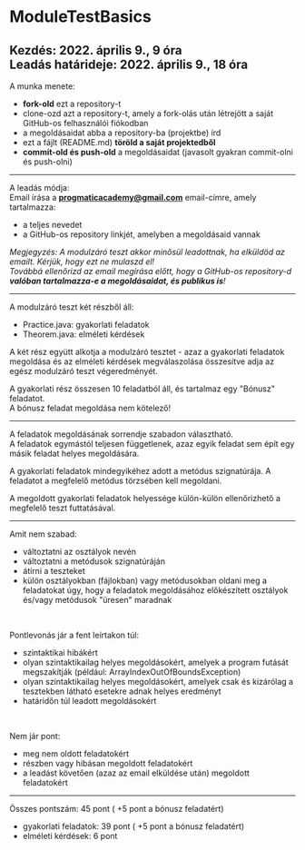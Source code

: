 # ModuleTestBasics

Kezdés: 2022. április 9., 9 óra<br>
Leadás határideje: 2022. április 9., 18 óra
---

A munka menete:<br>
- <b>fork-old</b> ezt a repository-t
- clone-ozd azt a repository-t, amely a fork-olás után létrejött a saját GitHub-os felhasználói fiókodban
- a megoldásaidat abba a repository-ba (projektbe) írd
- ezt a fájlt (README.md) <b>töröld a saját projektedből</b>
- <b>commit-old és push-old</b> a megoldásaidat (javasolt gyakran commit-olni és push-olni)

---

A leadás módja:<br>
Email írása a <b>progmaticacademy@gmail.com</b> email-címre, amely tartalmazza:
- a teljes nevedet
- a GitHub-os repository linkjét, amelyben a megoldásaid vannak

<i>Megjegyzés: A modulzáró teszt akkor minősül leadottnak, ha elküldöd az emailt. Kérjük, hogy ezt ne mulaszd el!<br>
Továbbá ellenőrizd az email megírása előtt, hogy a GitHub-os repository-d <b>valóban tartalmazza-e a megoldásaidat, és publikus is</b>!</i>

---

A modulzáró teszt két részből áll:
- Practice.java: gyakorlati feladatok
- Theorem.java: elméleti kérdések

A két rész együtt alkotja a modulzáró tesztet - azaz a gyakorlati feladatok megoldása és az elméleti kérdések megválaszolása összesítve adja az egész modulzáró teszt végeredményét.

A gyakorlati rész összesen 10 feladatból áll, és tartalmaz egy "Bónusz" feladatot.<br>
A bónusz feladat megoldása nem kötelező!

---

A feladatok megoldásának sorrendje szabadon választható.<br>
A feladatok egymástól teljesen függetlenek, azaz egyik feladat sem épít egy másik feladat helyes megoldására.

A gyakorlati feladatok mindegyikéhez adott a metódus szignatúrája. A feladatot a megfelelő metódus törzsében kell megoldani.

A megoldott gyakorlati feladatok helyessége külön-külön ellenőrizhető a megfelelő teszt futtatásával.

---

Amit nem szabad:
- változtatni az osztályok nevén
- változtatni a metódusok szignatúráján
- átírni a teszteket
- külön osztályokban (fájlokban) vagy metódusokban oldani meg a feladatokat úgy, hogy a feladatok megoldásához előkészített osztályok és/vagy metódusok "üresen" maradnak
<br>

Pontlevonás jár a fent leírtakon túl:
- szintaktikai hibákért
- olyan szintaktikailag helyes megoldásokért, amelyek a program futását megszakítják (például: ArrayIndexOutOfBoundsException)
- olyan szintaktikailag helyes megoldásokért, amelyek csak és kizárólag a tesztekben látható esetekre adnak helyes eredményt
- határidőn túl leadott megoldásokért
<br>

Nem jár pont:
- meg nem oldott feladatokért
- részben vagy hibásan megoldott feladatokért
- a leadást követően (azaz az email elküldése után) megoldott feladatokért

---

Összes pontszám: 45 pont ( +5 pont a bónusz feladatért)
- gyakorlati feladatok: 39 pont ( +5 pont a bónusz feladatért)
- elméleti kérdések: 6 pont
